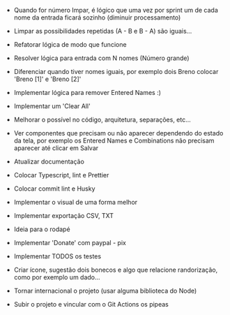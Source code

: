 - Quando for número Impar, é lógico que uma vez por sprint um de cada nome da entrada ficará sozinho (diminuir processamento)
- Limpar as possibilidades repetidas (A - B e B - A) são iguais...

- Refatorar lógica de modo que funcione

- Resolver lógica para entrada com N nomes (Número grande)

- Diferenciar quando tiver nomes iguais, por exemplo dois Breno colocar 'Breno [1]' e 'Breno [2]'
- Implementar lógica para remover Entered Names :)
- Implementar um 'Clear All'

- Melhorar o possível no código, arquitetura, separações, etc...
- Ver componentes que precisam ou não aparecer dependendo do estado da tela, por exemplo os Entered Names e Combinations não precisam aparecer até clicar em Salvar

- Atualizar documentação
- Colocar Typescript, lint e Prettier
- Colocar commit lint e Husky

- Implementar o visual de uma forma melhor

- Implementar exportação CSV, TXT
- Ideia para o rodapé
- Implementar 'Donate' com paypal - pix

- Implementar TODOS os testes

- Criar ícone, sugestão dois bonecos e algo que relacione randorização, como por exemplo um dado...
- Tornar internacional o projeto (usar alguma biblioteca do Node)

- Subir o projeto e vincular com o Git Actions os pipeas
